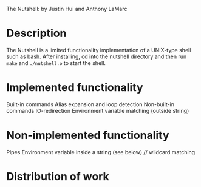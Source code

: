 The Nutshell: by Justin Hui and Anthony LaMarc

# Description

The Nutshell is a limited functionality implementation of a UNIX-type shell such as bash. After installing, cd into the nutshell directory and then run `make` and `./nutshell.o` to start the shell.

# Implemented functionality

Built-in commands
Alias expansion and loop detection
Non-built-in commands
IO-redirection
Environment variable matching (outside string)

# Non-implemented functionality

Pipes
Environment variable inside a string (see below)
// wildcard matching

# Distribution of work